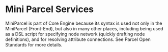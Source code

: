 # Mini Parcel Services

MiniParcel is part of Core Engine because its syntax is used not only in the MiniParcel (Front-End), but also in many other places, including being used as a DSL script for specifying node network (quickly drafting node definitions), and for resolving attribute connections. See Parcel Open Standards for more details.